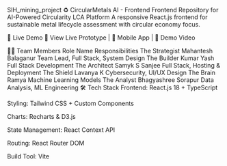 SIH_mining_project
♻️ CircularMetals AI - Frontend
Frontend Repository for AI-Powered Circularity LCA Platform
A responsive React.js frontend for sustainable metal lifecycle assessment with circular economy focus.

🚀 Live Demo
🔗 View Live Prototype | 📱 Mobile App | 🎥 Demo Video

👨‍💻 Team Members
Role	Name	Responsibilities
The Strategist	Mahantesh Balaganur	Team Lead, Full Stack, System Design
The Builder	Kumar Yash	Full Stack Development
The Architect	Samyk S Sanjee	Full Stack, Hosting & Deployment
The Shield	Lavanya K	Cybersecurity, UI/UX Design
The Brain	Ramya	Machine Learning Models
The Analyst	Bhagyashree Sorapur	Data Analysis, ML Engineering
🛠 Tech Stack
Frontend: React.js 18 + TypeScript

Styling: Tailwind CSS + Custom Components

Charts: Recharts & D3.js

State Management: React Context API

Routing: React Router DOM

Build Tool: Vite
